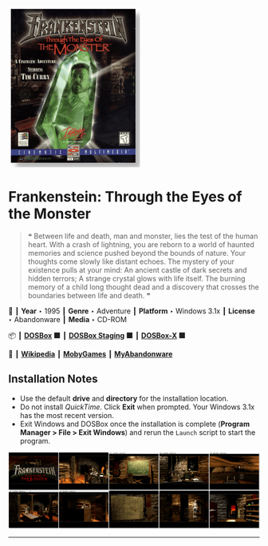 ![](Thumbnail.png "application-thumbnail")

# Frankenstein: Through the Eyes of the Monster

> ❝ Between life and death, man and monster, lies the test of the human heart. With a crash of lightning, you are reborn to a world of haunted memories and science pushed beyond the bounds of nature. Your thoughts come slowly like distant echoes. The mystery of your existence pulls at your mind: An ancient castle of dark secrets and hidden terrors; A strange crystal glows with life itself. The burning memory of a child long thought dead and a discovery that crosses the boundaries between life and death. ❞
>

📌 ┃ **Year** ‣ 1995 ┃ **Genre** ‣ Adventure ┃ **Platform** ‣ Windows 3.1x ┃ **License** ‣ Abandonware ┃ **Media** ‣ CD-ROM 

📦 ┃ **[DOSBox](https://www.dosbox.com/) 🟩** ┃ **[DOSBox Staging](https://dosbox-staging.github.io/) 🟩** ┃ **[DOSBox-X](https://dosbox-x.com/) 🟩** 

📎 ┃ **[Wikipedia](https://en.wikipedia.org/wiki/Frankenstein:_Through_the_Eyes_of_the_Monster)** ┃ **[MobyGames](https://www.mobygames.com/game/3216/frankenstein-through-the-eyes-of-the-monster/)** ┃ **[MyAbandonware](https://www.myabandonware.com/game/frankenstein-through-the-eyes-of-the-monster-3k0)** 

## Installation Notes
- Use the default **drive** and **directory** for the installation location.
- Do not install *QuickTime*. Click **Exit** when prompted. Your Windows 3.1x has the most recent version.
- Exit Windows and DOSBox once the installation is complete (**Program Manager > File > Exit Windows**) and rerun the `Launch` script to start the program.

![](Montage.png "Frankenstein: Through the Eyes of the Monster")

---

